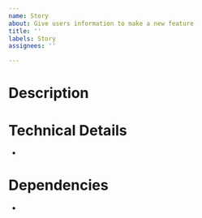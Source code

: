 ```yaml
---
name: Story
about: Give users information to make a new feature
title: ''
labels: Story
assignees: ''

---
```


# Description

# Technical Details
- 

# Dependencies
-
